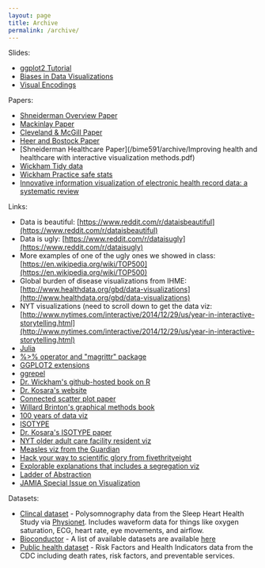 ```yaml
---
layout: page
title: Archive
permalink: /archive/
---
```


Slides:

* [ggplot2 Tutorial](/bime591/archive/ggplot_tutorial.html)
* [Biases in Data Visualizations](http://slides.com/nikhilgopal/visualizationbiases/live#/)
* [Visual Encodings](/bime591/archive/Encoding_basics.pptx)

Papers:

* [Shneiderman Overview Paper](/bime591/archive/shneiderman.pdf)
* [Mackinlay Paper](/bime591/archive/p110-mackinlay.pdf)
* [Cleveland & McGill Paper](/bime591/archive/cleveland_mcgill.pdf)
* [Heer and Bostock Paper](/bime591/archive/2010-MTurk-CHI.pdf)
* [Shneiderman Healthcare Paper](/bime591/archive/Improving health and healthcare with interactive visualization methods.pdf)
* [Wickham Tidy data](/bime591/archive/tidy-data.pdf)
* [Wickham Practice safe stats](/bime591/archive/17_Wickham.pdf)
* [Innovative information visualization of electronic health record data: a systematic review](/bime591/archive/330.full.pdf)

Links:

* Data is beautiful: [https://www.reddit.com/r/dataisbeautiful](https://www.reddit.com/r/dataisbeautiful)
* Data is ugly: [https://www.reddit.com/r/dataisugly](https://www.reddit.com/r/dataisugly)
* More examples of one of the ugly ones we showed in class: [https://en.wikipedia.org/wiki/TOP500](https://en.wikipedia.org/wiki/TOP500)
* Global burden of disease visualizations from IHME: [http://www.healthdata.org/gbd/data-visualizations](http://www.healthdata.org/gbd/data-visualizations)
* NYT visualizations (need to scroll down to get the data viz: [http://www.nytimes.com/interactive/2014/12/29/us/year-in-interactive-storytelling.html](http://www.nytimes.com/interactive/2014/12/29/us/year-in-interactive-storytelling.html)
* [Julia](http://julialang.org)
* [%>% operator and "magrittr" package](https://cran.r-project.org/web/packages/magrittr/vignettes/magrittr.html)
* [GGPLOT2 extensions](http://ggplot2-exts.github.io/)
* [ggrepel](http://ggplot2-exts.github.io/ggrepel.html)
* [Dr. Wickham's github-hosted book on R](https://github.com/hadley/adv-r)
* [Dr. Kosara's website](http://kosara.net/publications.html)
* [Connected scatter plot paper](http://kosara.net/papers/2016/Haroz-TVCG-2016.pdf)
* [Willard Brinton's graphical methods book](https://archive.org/details/graphicpresentat00brinrich)
* [​100 years of data viz](http://100yrsofbrinton.tumblr.com/)
* [ISOTYPE](https://en.wikipedia.org/wiki/Isotype_(picture_language))
* [Dr. Kosara's ISOTYPE paper](http://kosara.net/papers/2015/Haroz_CHI_2015.pdf)
* [​NYT older adult care facility resident viz](http://www.nytimes.com/interactive/2013/04/16/science/disease-overlap-in-elderly.html)
* [Measles viz from the Guardian](http://www.theguardian.com/society/ng-interactive/2015/feb/05/-sp-watch-how-measles-outbreak-spreads-when-kids-get-vaccinated​)
* [​Hack your way to scientific glory from fivethrityeight](http://fivethirtyeight.com/features/science-isnt-broken/#part2​)
* [​Explorable explanations that includes a segregation viz](http://explorableexplanations.com)
* [Ladder of Abstraction](http://worrydream.com/LadderOfAbstraction/)
* [JAMIA Special Issue on Visualization](http://jamia.oxfordjournals.org/content/22/2)

Datasets:

* [Clincal dataset](/bime591/archive/sleephealthstudy.csv) - Polysomnography data from the Sleep Heart Health Study via [Physionet](http://physionet.org/physiobank/database/shhpsgdb/). Includes waveform data for things like oxygen saturation, ECG, heart rate, eye movements, and airflow.
* [Bioconductor](https://www.bioconductor.org/install) - A list of available datasets are available [here](https://www.bioconductor.org/packages/3.3/data/experiment)
* [Public health dataset](/bime591/archive/sortablestats_dot_cdc_dot_gov.csv) - Risk Factors and Health Indicators data from the CDC including death rates, risk factors, and preventable services.

